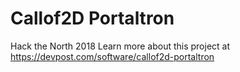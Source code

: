 # Callof2D Portaltron

Hack the North 2018
Learn more about this project at https://devpost.com/software/callof2d-portaltron
